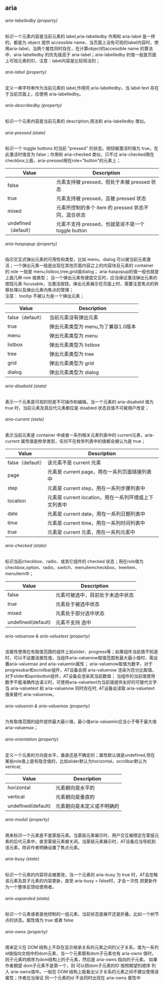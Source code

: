 ## aria
###### aria-labelledby (property)   
标识一个元素内容是当前元素的 label,aria-labelledby 作用和 aria-label 是一样的，都是为 object 提供 accessible name，当页面上没有可视的label内容时，使用aria-label，当两个属性同时存在，在计算object的accessible name 的算法中，aria-labelledby 的优先级高于 aria-label；aria-labelledby 的值一般是页面上可视元素的ID，注意：label内容是比较简洁的；

###### aria-label (property)  
定义一串字符串作为当前元素的 label,作用同 aria-labelledby，当 label text 存在于当前页面上，应使用 aria-labelledby。

###### aria-describedby (property)  
标识一个元素内容是当前元素的 description,用法和 aria-labelledby 类似。

###### aria-pressed (state) 
标识一个 toggle buttons 的当前 "pressed" 的状态，按钮被激活时值为 true，在此激活时值变为 false；作用和 aria-checked 类似，只不过  aria-checked用在checkbox上面，aria-pressed用在role="button"的元素上；     

| Value | Description |  
| ------| ------ |  
| false | 元素支持被 pressed，但处于未被 pressed 状态 |  
| true | 元素支持被 pressed，且被 pressed 状态 |  
| mixed | 元素所控制的多个 item 的 pressed 状态不同，混合状态 |  
| undefined（default） | 元素不支持 pressed，也就是说不是一个 toggle button |  

###### aria-haspopup (property) 
指示交互式弹出元素的可用性和类型，比如 menu、dialog 可以被当前元素激活；一个弹出元素一般是出现在其他页面内容之上的内容块且元素的 container 的 role 一般是 menu,listbox,tree,grid或dialog；
aria-haspopup的值一般也就是上面几种 role 值类型；
当一个弹出元素有键盘交互时，应当保证激活弹出元素的按钮元素 focusable，当激活按钮，弹出元素展示在页面上时，需要注意焦点的转移处理以及弹出元素内焦点的管理；   
注意： tooltip 不被认为是一个弹出元素；

| Value | Description |  
| ------| ------ |  
| false（default）  | 当前元素没有弹出元素 |  
| true | 弹出元素类型为 menu,为了兼容1.0版本 |  
| menu | 弹出元素类型为 menu |  
| listbox | 弹出元素类型为 listbox |  
| tree | 弹出元素类型为 tree |  
| grid | 弹出元素类型为 grid |  
| dialog | 弹出元素类型为 dialog  |  

###### aria-disabeld (state) 
表示一个元素是可视的但是不可操作和编辑。当一个元素的 aria-disabeld 值为 true 时，当前元素及其后代元素都应是 disabled 状态且值不可被用户改变；

###### aria-current (state)
表示当前元素是 container 中或者一系列相关元素列表中的 current元素，aria-current 属性值是枚举类型，任何不在枚举列表中的值都会被认为是 true；

| Value | Description |  
| ------| ------ |  
| false（default）  | 该元素不是 current 元素 |  
| page | 元素是 current page，用在一系列页面链接列表中 |  
| step | 元素是 current step，用在一系列步骤列表中 |  
| location | 元素是 current location，用在一系列环境或上下文列表中 |  
| date | 元素是 current date，用在一系列日期列表中 |  
| time | 元素是 current time，用在一系列时间列表中 |  
| true | 元素是 current 元素，用在一系列元素中  |  

###### aria-checked (state)
标识当前checkbox、radio、或其它组件的 checked 状态；用在role值为 checkbox,option、radio、switch、menuitemcheckbox、treeitem、menuitem中；

| Value | Description |  
| ------| ------ |  
| false  | 元素可被选中，目前处于未选中状态|  
| true |  元素处于被选中状态  |  
| mixed | 元素处于部分选中状态 |  
| undefined(default) | 元素不支持 选中 |  

###### aria-valuenow & aria-valuetext (property)
该属性使用在有取值范围的组件上如slider、progress等；如果组件当前值不知道时，可以不设置该属性值，当组件aria-valuenow取值范围有最大最小值时，需设置aria-valuemax and aria-valuemin属性；
aria-valuenow取值为数字，对于progressbar和scrollbar组件，AT设备会把 aria-valuenow 渲染为百分比取值，对于slider和spinbutton组件，AT设备会渲染其当前数值；
当组件的当前值使用数字不能准确传达语义时，可使用aria-valuetext为当前值提供友好的可替代文字.当 aria-valuetext 和 aria-valuenow 同时存在时, AT设备会读取 aria-valuetext 值来替代 aria-valuenow。


###### aria-valuemin & aria-valuemax (property)
为有取值范围的组件提供最大最小值，最小值aria-valuemin应当小于等于最大值aria-valuemax；

###### aria-orientation (property)
定义一个元素的方向是水平，垂直还是不确定的；属性默认值是undefined,但在某些role值上是有隐含值的，比如slider默认为horizontal，scrollbar默认为vertical;

| Value | Description |  
| ------| ------ |  
| horizontal  | 元素朝向是水平的|  
| vertical | 元素朝向是垂直的  |  
| undefined(default) | 元素朝向是未定义或不明确的 |

###### aria-modal (property)
用来标识一个元素是不是蒙层元素。当蒙层元素展示时，用户交互被限定在蒙层元素的后代元素中，直至蒙层元素被关闭。当蒙层元素展示时，AT设备应当导航到该元素，除非作者明确设置了焦点元素。

###### aria-busy (state)

标识一个元素的内容将会被更改，当一个元素的 aria-busy 为 true 时，AT会忽略该元素及其子元素的内容更新，直至 aria-busy = false时，才会一次性
把更新作为一个整体反馈给使用者。

###### aria-expanded (state)
标识一个元素或者是他控制的一组元素，当前状态是展开还是折叠。比如一个树节点的状态。属性值为 true 或者 false

###### aria-owns (property)
用来定义在 DOM 结构上不存在显示继承关系的元素之间的父子关系，值为一系列id值指向文档中的dom元素，当一个元素既有dom子元素也有 aria-owns 值时，则子元素的顺序为dom结构上的子元素，然后是 aria-owns 指向的子元素。
如果作者期望 dom子元素不是第一个，则 可以把dom子元素的ID 按照期望的顺序 列入 aria-owns值中。一般在 DOM 结构上能看出父子关系的元素之间不建议使用该属性；作者应当保证 同一个元素的id 不会同时出现在 aria-owns 属性中


